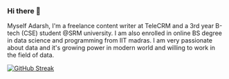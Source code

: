 ### Hi there 👋
Myself Adarsh, I'm a freelance content writer at TeleCRM and a 3rd year B-tech (CSE) student @SRM university.
I am also enrolled in online BS degree in data science and programming from IIT madras. I am very passionate about data and it's growing power in modern world and willing to work in the field of data. 

<!--
**034adarsh/034adarsh** is a ✨ _special_ ✨ repository because its `README.md` (this file) appears on your GitHub profile.

Here are some ideas to get you started:

- 🔭 I’m currently working on ...
     Research paper on detection of stock market manipluation using market structure. Market structure refers to the features of the market that determine      how it operates, such as the number and types of market participants, the degree of competition, and the level of transparency.  
- 🌱 I’m currently learning ...
     Full stack web-development and revising beginner to advanced level python
- 🤔 I’m looking for help with ...
     Content writing works and stock market learnings
- 💬 Ask me about ...
     Content writing, stock market, physics, business, data science.
- 📫 How to reach me: ...
    Email-adarsh36jnp@gmail.com
    LinkedIn-https://www.linkedin.com/in/adarsh-kumar-singh-3aa172201/
    Instagram- 09_ak_09
- 😄 Pronouns: ...
- ⚡ Fun fact: ...
-->
[![GitHub Streak](https://streak-stats.demolab.com/?user=034adarsh)](https://git.io/streak-stats)
